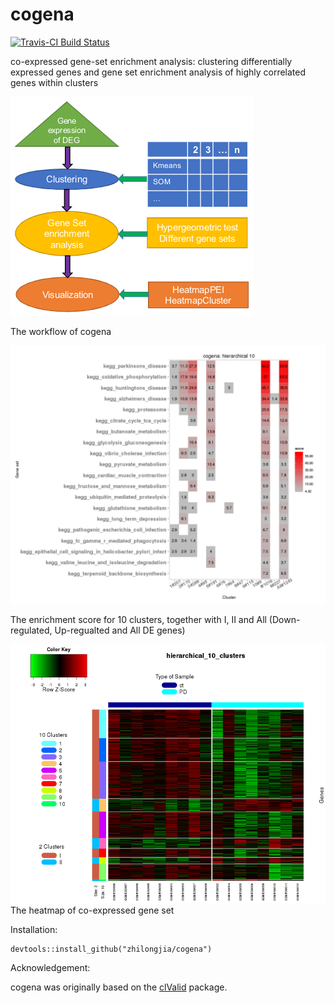 # cogena

[![Travis-CI Build Status](https://travis-ci.org/zhilongjia/cogena.png?branch=master)](https://travis-ci.org/zhilongjia/cogena)


co-expressed gene-set enrichment analysis: clustering differentially expressed 
genes and gene set enrichment analysis of highly correlated genes within clusters


![cogena_workflow](inst/figure/Cogena_workflow.png)

The workflow of cogena

![cogena_heatmapPEI](inst/figure/cogena_heatmapPEI.png)

 The enrichment score for 10 clusters, together with I, II and All (Down-regulated, Up-regualted and All DE genes)

![cogena_heatmapCluster](inst/figure/cogena_heatmapCluster.png)
The heatmap of co-expressed gene set


Installation:

	devtools::install_github("zhilongjia/cogena")

Acknowledgement:

cogena was originally based on the [clValid](http://cran.r-project.org/web/packages/clValid/index.html) package.
